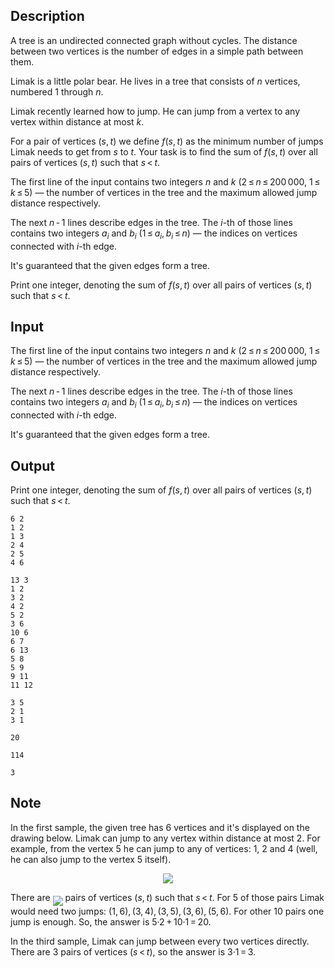 ## Description

<div><p>A tree is an undirected connected graph without cycles. The distance between two vertices is the number of edges in a simple path between them.</p><p>Limak is a little polar bear. He lives in a tree that consists of <span class="tex-span"><i>n</i></span> vertices, numbered <span class="tex-span">1</span> through <span class="tex-span"><i>n</i></span>.</p><p>Limak recently learned how to jump. He can jump from a vertex to any vertex within distance at most <span class="tex-span"><i>k</i></span>.</p><p>For a pair of vertices <span class="tex-span">(<i>s</i>, <i>t</i>)</span> we define <span class="tex-span"><i>f</i>(<i>s</i>, <i>t</i>)</span> as the minimum number of jumps Limak needs to get from <span class="tex-span"><i>s</i></span> to <span class="tex-span"><i>t</i></span>. Your task is to find the sum of <span class="tex-span"><i>f</i>(<i>s</i>, <i>t</i>)</span> over all pairs of vertices <span class="tex-span">(<i>s</i>, <i>t</i>)</span> such that <span class="tex-span"><i>s</i> &lt; <i>t</i></span>.</p></div><div class="input-specification"><p>The first line of the input contains two integers <span class="tex-span"><i>n</i></span> and <span class="tex-span"><i>k</i></span> (<span class="tex-span">2 ≤ <i>n</i> ≤ 200 000</span>, <span class="tex-span">1 ≤ <i>k</i> ≤ 5</span>)&nbsp;— the number of vertices in the tree and the maximum allowed jump distance respectively.</p><p>The next <span class="tex-span"><i>n</i> - 1</span> lines describe edges in the tree. The <span class="tex-span"><i>i</i></span>-th of those lines contains two integers <span class="tex-span"><i>a</i><sub class="lower-index"><i>i</i></sub></span> and <span class="tex-span"><i>b</i><sub class="lower-index"><i>i</i></sub></span> (<span class="tex-span">1 ≤ <i>a</i><sub class="lower-index"><i>i</i></sub>, <i>b</i><sub class="lower-index"><i>i</i></sub> ≤ <i>n</i></span>)&nbsp;— the indices on vertices connected with <span class="tex-span"><i>i</i></span>-th edge.</p><p>It's guaranteed that the given edges form a tree.</p></div><div class="output-specification"><p>Print one integer, denoting the sum of <span class="tex-span"><i>f</i>(<i>s</i>, <i>t</i>)</span> over all pairs of vertices <span class="tex-span">(<i>s</i>, <i>t</i>)</span> such that <span class="tex-span"><i>s</i> &lt; <i>t</i></span>.</p></div>

## Input

<p>The first line of the input contains two integers <span class="tex-span"><i>n</i></span> and <span class="tex-span"><i>k</i></span> (<span class="tex-span">2 ≤ <i>n</i> ≤ 200 000</span>, <span class="tex-span">1 ≤ <i>k</i> ≤ 5</span>)&nbsp;— the number of vertices in the tree and the maximum allowed jump distance respectively.</p><p>The next <span class="tex-span"><i>n</i> - 1</span> lines describe edges in the tree. The <span class="tex-span"><i>i</i></span>-th of those lines contains two integers <span class="tex-span"><i>a</i><sub class="lower-index"><i>i</i></sub></span> and <span class="tex-span"><i>b</i><sub class="lower-index"><i>i</i></sub></span> (<span class="tex-span">1 ≤ <i>a</i><sub class="lower-index"><i>i</i></sub>, <i>b</i><sub class="lower-index"><i>i</i></sub> ≤ <i>n</i></span>)&nbsp;— the indices on vertices connected with <span class="tex-span"><i>i</i></span>-th edge.</p><p>It's guaranteed that the given edges form a tree.</p>

## Output

<p>Print one integer, denoting the sum of <span class="tex-span"><i>f</i>(<i>s</i>, <i>t</i>)</span> over all pairs of vertices <span class="tex-span">(<i>s</i>, <i>t</i>)</span> such that <span class="tex-span"><i>s</i> &lt; <i>t</i></span>.</p>





```input1
6 2
1 2
1 3
2 4
2 5
4 6

```




```input2
13 3
1 2
3 2
4 2
5 2
3 6
10 6
6 7
6 13
5 8
5 9
9 11
11 12

```




```input3
3 5
2 1
3 1

```




```output1
20

```




```output2
114

```




```output3
3

```



## Note

<p>In the first sample, the given tree has <span class="tex-span">6</span> vertices and it's displayed on the drawing below. Limak can jump to any vertex within distance at most <span class="tex-span">2</span>. For example, from the vertex <span class="tex-span">5</span> he can jump to any of vertices: <span class="tex-span">1</span>, <span class="tex-span">2</span> and <span class="tex-span">4</span> (well, he can also jump to the vertex <span class="tex-span">5</span> itself).</p><center> <img class="tex-graphics" src="file://HKVQRX5d.png" style="max-width: 100.0%;max-height: 100.0%;"> </center><p>There are <img align="middle" class="tex-formula" src="file://JKSrty1y.png" style="max-width: 100.0%;max-height: 100.0%;"> pairs of vertices <span class="tex-span">(<i>s</i>, <i>t</i>)</span> such that <span class="tex-span"><i>s</i> &lt; <i>t</i></span>. For <span class="tex-span">5</span> of those pairs Limak would need two jumps: <span class="tex-span">(1, 6), (3, 4), (3, 5), (3, 6), (5, 6)</span>. For other <span class="tex-span">10</span> pairs one jump is enough. So, the answer is <span class="tex-span">5·2 + 10·1 = 20</span>.</p><p>In the third sample, Limak can jump between every two vertices directly. There are <span class="tex-span">3</span> pairs of vertices <span class="tex-span">(<i>s</i> &lt; <i>t</i>)</span>, so the answer is <span class="tex-span">3·1 = 3</span>.</p>
